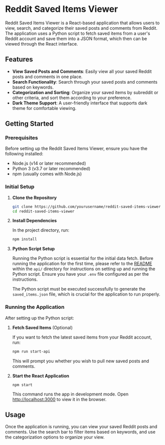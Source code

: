 # Reddit Saved Items Viewer

Reddit Saved Items Viewer is a React-based application that allows users to view, search, and categorize their saved posts and comments from Reddit. The application uses a Python script to fetch saved items from a user's Reddit account and save them into a JSON format, which then can be viewed through the React interface.

## Features

- **View Saved Posts and Comments**: Easily view all your saved Reddit posts and comments in one place.
- **Search Functionality**: Search through your saved posts and comments based on keywords.
- **Categorization and Sorting**: Organize your saved items by subreddit or other criteria, and sort them according to your preference.
- **Dark Theme Support**: A user-friendly interface that supports dark theme for comfortable viewing.

## Getting Started

### Prerequisites

Before setting up the Reddit Saved Items Viewer, ensure you have the following installed:
- Node.js (v14 or later recommended)
- Python 3 (v3.7 or later recommended)
- npm (usually comes with Node.js)

### Initial Setup

1. **Clone the Repository**

    ```bash
    git clone https://github.com/yourusername/reddit-saved-items-viewer.git
    cd reddit-saved-items-viewer
    ```


2. **Install Dependencies**

    In the project directory, run:
    
    ```bash
    npm install
    ```

3. **Python Script Setup**

    Running the Python script is essential for the initial data fetch. Before running the application for the first time, please refer to the [README](api/README.md) within the `api/` directory for instructions on setting up and running the Python script. Ensure you have your `.env` file configured as per the instructions.

    The Python script must be executed successfully to generate the `saved_items.json` file, which is crucial for the application to run properly.

### Running the Application

After setting up the Python script:

1. **Fetch Saved Items** (Optional)

    If you want to fetch the latest saved items from your Reddit account, run:

    ```bash
    npm run start-api
    ```

    This will prompt you whether you wish to pull new saved posts and comments.

2. **Start the React Application**
    ```
    npm start
    ```

    This command runs the app in development mode. Open [http://localhost:3000](http://localhost:3000) to view it in the browser.

## Usage

Once the application is running, you can view your saved Reddit posts and comments. Use the search bar to filter items based on keywords, and use the categorization options to organize your view.





